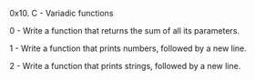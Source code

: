 0x10. C - Variadic functions

0 - Write a function that returns the sum of all its parameters.

1 - Write a function that prints numbers, followed by a new line.

2 - Write a function that prints strings, followed by a new line.

